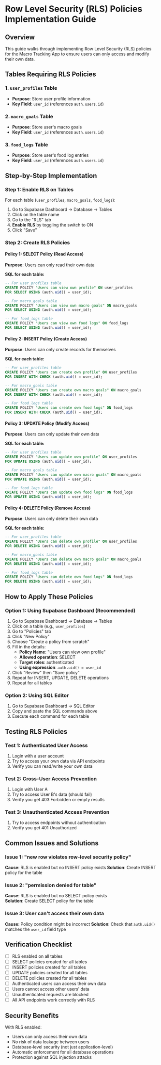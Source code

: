 # Row Level Security (RLS) Policies Implementation Guide

## Overview
This guide walks through implementing Row Level Security (RLS) policies for the Macro Tracking App to ensure users can only access and modify their own data.

## Tables Requiring RLS Policies

### 1. `user_profiles` Table
- **Purpose**: Store user profile information
- **Key Field**: `user_id` (references `auth.users.id`)

### 2. `macro_goals` Table  
- **Purpose**: Store user's macro goals
- **Key Field**: `user_id` (references `auth.users.id`)

### 3. `food_logs` Table
- **Purpose**: Store user's food log entries
- **Key Field**: `user_id` (references `auth.users.id`)

## Step-by-Step Implementation

### Step 1: Enable RLS on Tables

For each table (`user_profiles`, `macro_goals`, `food_logs`):

1. Go to Supabase Dashboard → Database → Tables
2. Click on the table name
3. Go to the "RLS" tab
4. **Enable RLS** by toggling the switch to ON
5. Click "Save"

### Step 2: Create RLS Policies

#### Policy 1: SELECT Policy (Read Access)
**Purpose**: Users can only read their own data

**SQL for each table:**
```sql
-- For user_profiles table
CREATE POLICY "Users can view own profile" ON user_profiles
FOR SELECT USING (auth.uid() = user_id);

-- For macro_goals table  
CREATE POLICY "Users can view own macro goals" ON macro_goals
FOR SELECT USING (auth.uid() = user_id);

-- For food_logs table
CREATE POLICY "Users can view own food logs" ON food_logs
FOR SELECT USING (auth.uid() = user_id);
```

#### Policy 2: INSERT Policy (Create Access)
**Purpose**: Users can only create records for themselves

**SQL for each table:**
```sql
-- For user_profiles table
CREATE POLICY "Users can create own profile" ON user_profiles
FOR INSERT WITH CHECK (auth.uid() = user_id);

-- For macro_goals table
CREATE POLICY "Users can create own macro goals" ON macro_goals
FOR INSERT WITH CHECK (auth.uid() = user_id);

-- For food_logs table
CREATE POLICY "Users can create own food logs" ON food_logs
FOR INSERT WITH CHECK (auth.uid() = user_id);
```

#### Policy 3: UPDATE Policy (Modify Access)
**Purpose**: Users can only update their own data

**SQL for each table:**
```sql
-- For user_profiles table
CREATE POLICY "Users can update own profile" ON user_profiles
FOR UPDATE USING (auth.uid() = user_id);

-- For macro_goals table
CREATE POLICY "Users can update own macro goals" ON macro_goals
FOR UPDATE USING (auth.uid() = user_id);

-- For food_logs table
CREATE POLICY "Users can update own food logs" ON food_logs
FOR UPDATE USING (auth.uid() = user_id);
```

#### Policy 4: DELETE Policy (Remove Access)
**Purpose**: Users can only delete their own data

**SQL for each table:**
```sql
-- For user_profiles table
CREATE POLICY "Users can delete own profile" ON user_profiles
FOR DELETE USING (auth.uid() = user_id);

-- For macro_goals table
CREATE POLICY "Users can delete own macro goals" ON macro_goals
FOR DELETE USING (auth.uid() = user_id);

-- For food_logs table
CREATE POLICY "Users can delete own food logs" ON food_logs
FOR DELETE USING (auth.uid() = user_id);
```

## How to Apply These Policies

### Option 1: Using Supabase Dashboard (Recommended)
1. Go to Supabase Dashboard → Database → Tables
2. Click on a table (e.g., `user_profiles`)
3. Go to "Policies" tab
4. Click "New Policy"
5. Choose "Create a policy from scratch"
6. Fill in the details:
   - **Policy Name**: "Users can view own profile"
   - **Allowed operation**: SELECT
   - **Target roles**: authenticated
   - **Using expression**: `auth.uid() = user_id`
7. Click "Review" then "Save policy"
8. Repeat for INSERT, UPDATE, DELETE operations
9. Repeat for all tables

### Option 2: Using SQL Editor
1. Go to Supabase Dashboard → SQL Editor
2. Copy and paste the SQL commands above
3. Execute each command for each table

## Testing RLS Policies

### Test 1: Authenticated User Access
1. Login with a user account
2. Try to access your own data via API endpoints
3. Verify you can read/write your own data

### Test 2: Cross-User Access Prevention
1. Login with User A
2. Try to access User B's data (should fail)
3. Verify you get 403 Forbidden or empty results

### Test 3: Unauthenticated Access Prevention
1. Try to access endpoints without authentication
2. Verify you get 401 Unauthorized

## Common Issues and Solutions

### Issue 1: "new row violates row-level security policy"
**Cause**: RLS is enabled but no INSERT policy exists
**Solution**: Create INSERT policy for the table

### Issue 2: "permission denied for table"
**Cause**: RLS is enabled but no SELECT policy exists  
**Solution**: Create SELECT policy for the table

### Issue 3: User can't access their own data
**Cause**: Policy condition might be incorrect
**Solution**: Check that `auth.uid()` matches the `user_id` field type

## Verification Checklist

- [ ] RLS enabled on all tables
- [ ] SELECT policies created for all tables
- [ ] INSERT policies created for all tables  
- [ ] UPDATE policies created for all tables
- [ ] DELETE policies created for all tables
- [ ] Authenticated users can access their own data
- [ ] Users cannot access other users' data
- [ ] Unauthenticated requests are blocked
- [ ] All API endpoints work correctly with RLS

## Security Benefits

With RLS enabled:
- Users can only access their own data
- No risk of data leakage between users
- Database-level security (not just application-level)
- Automatic enforcement for all database operations
- Protection against SQL injection attacks 